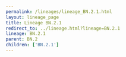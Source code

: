 ```yaml
---
permalink: /lineages/lineage_BN.2.1.html
layout: lineage_page
title: Lineage BN.2.1
redirect_to: ../lineage.html?lineage=BN.2.1
lineage: BN.2.1
parent: BN.2
children: ['BN.2.1']
---
```

